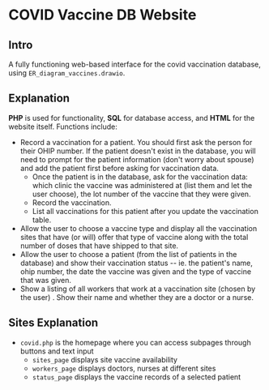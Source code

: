 # COVID Vaccine DB Website
## Intro
A fully functioning web-based interface for the covid vaccination database, using `ER_diagram_vaccines.drawio`.

## Explanation
**PHP** is used for functionality, **SQL** for database access, and **HTML** for the website itself. Functions include:

- Record a vaccination for a patient.  You should first ask the person for their OHIP number.  If the patient doesn't exist in the database, you will need to prompt for the patient information (don't worry about spouse) and add the patient first before asking for vaccination data. 
  - Once the patient is in the database, ask for the vaccination data: which clinic the vaccine was administered at (list them and let the user choose), the lot number of the vaccine that they were given.
  - Record the vaccination.
  - List all vaccinations for this patient after you update the vaccination table.
- Allow the user to choose a vaccine type and display all the vaccination sites that have (or will) offer that type of vaccine along with the total number of doses that have shipped to that site.
- Allow the user to choose a patient (from the list of patients in the database) and show their vaccination status -- ie. the patient's name, ohip number, the date the vaccine was given and the type of vaccine that was given.
- Show a listing of all workers that work at a vaccination site (chosen by the user) .  Show their name and whether they are a doctor or a nurse.

## Sites Explanation
- `covid.php` is the homepage where you can access subpages through buttons and text input
  - `sites_page` displays site vaccine availability
  - `workers_page` displays doctors, nurses at different sites
  - `status_page` displays the vaccine records of a selected patient
